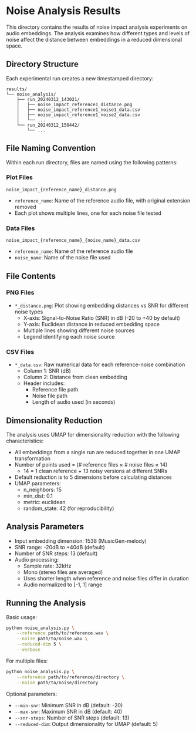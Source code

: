 # Noise Analysis Results

This directory contains the results of noise impact analysis experiments on audio embeddings. The analysis examines how different types and levels of noise affect the distance between embeddings in a reduced dimensional space.

## Directory Structure

Each experimental run creates a new timestamped directory:
```
results/
└── noise_analysis/
    ├── run_20240312_143021/
    │   ├── noise_impact_reference1_distance.png
    │   ├── noise_impact_reference1_noise1_data.csv
    │   ├── noise_impact_reference1_noise2_data.csv
    │   └── ...
    └── run_20240312_150442/
        └── ...
```

## File Naming Convention

Within each run directory, files are named using the following patterns:

### Plot Files
```
noise_impact_{reference_name}_distance.png
```
- `reference_name`: Name of the reference audio file, with original extension removed
- Each plot shows multiple lines, one for each noise file tested

### Data Files
```
noise_impact_{reference_name}_{noise_name}_data.csv
```
- `reference_name`: Name of the reference audio file
- `noise_name`: Name of the noise file used

## File Contents

### PNG Files
- `*_distance.png`: Plot showing embedding distances vs SNR for different noise types
  - X-axis: Signal-to-Noise Ratio (SNR) in dB (-20 to +40 by default)
  - Y-axis: Euclidean distance in reduced embedding space
  - Multiple lines showing different noise sources
  - Legend identifying each noise source

### CSV Files
- `*_data.csv`: Raw numerical data for each reference-noise combination
  - Column 1: SNR (dB)
  - Column 2: Distance from clean embedding
  - Header includes:
    - Reference file path
    - Noise file path
    - Length of audio used (in seconds)

## Dimensionality Reduction

The analysis uses UMAP for dimensionality reduction with the following characteristics:
- All embeddings from a single run are reduced together in one UMAP transformation
- Number of points used = (# reference files × # noise files × 14)
  - 14 = 1 clean reference + 13 noisy versions at different SNRs
- Default reduction is to 5 dimensions before calculating distances
- UMAP parameters:
  - n_neighbors: 15
  - min_dist: 0.1
  - metric: euclidean
  - random_state: 42 (for reproducibility)

## Analysis Parameters
- Input embedding dimension: 1538 (MusicGen-melody)
- SNR range: -20dB to +40dB (default)
- Number of SNR steps: 13 (default)
- Audio processing:
  - Sample rate: 32kHz
  - Mono (stereo files are averaged)
  - Uses shorter length when reference and noise files differ in duration
  - Audio normalized to [-1, 1] range

## Running the Analysis

Basic usage:
```bash
python noise_analysis.py \
    --reference path/to/reference.wav \
    --noise path/to/noise.wav \
    --reduced-dim 5 \
    --verbose
```

For multiple files:
```bash
python noise_analysis.py \
    --reference path/to/reference/directory \
    --noise path/to/noise/directory
```

Optional parameters:
- `--min-snr`: Minimum SNR in dB (default: -20)
- `--max-snr`: Maximum SNR in dB (default: 40)
- `--snr-steps`: Number of SNR steps (default: 13)
- `--reduced-dim`: Output dimensionality for UMAP (default: 5)